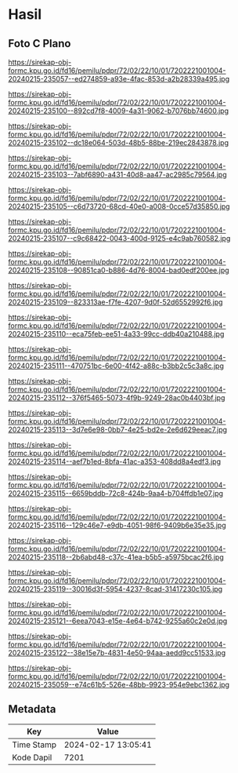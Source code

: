 # Hasil

## Foto C Plano

https://sirekap-obj-formc.kpu.go.id/fd16/pemilu/pdpr/72/02/22/10/01/7202221001004-20240215-235057--ed274859-a93e-4fac-853d-a2b28339a495.jpg

https://sirekap-obj-formc.kpu.go.id/fd16/pemilu/pdpr/72/02/22/10/01/7202221001004-20240215-235100--892cd7f8-4009-4a31-9062-b7076bb74600.jpg

https://sirekap-obj-formc.kpu.go.id/fd16/pemilu/pdpr/72/02/22/10/01/7202221001004-20240215-235102--dc18e064-503d-48b5-88be-219ec2843878.jpg

https://sirekap-obj-formc.kpu.go.id/fd16/pemilu/pdpr/72/02/22/10/01/7202221001004-20240215-235103--7abf6890-a431-40d8-aa47-ac2985c79564.jpg

https://sirekap-obj-formc.kpu.go.id/fd16/pemilu/pdpr/72/02/22/10/01/7202221001004-20240215-235105--c6d73720-68cd-40e0-a008-0cce57d35850.jpg

https://sirekap-obj-formc.kpu.go.id/fd16/pemilu/pdpr/72/02/22/10/01/7202221001004-20240215-235107--c9c68422-0043-400d-9125-e4c9ab760582.jpg

https://sirekap-obj-formc.kpu.go.id/fd16/pemilu/pdpr/72/02/22/10/01/7202221001004-20240215-235108--90851ca0-b886-4d76-8004-bad0edf200ee.jpg

https://sirekap-obj-formc.kpu.go.id/fd16/pemilu/pdpr/72/02/22/10/01/7202221001004-20240215-235109--823313ae-f7fe-4207-9d0f-52d6552992f6.jpg

https://sirekap-obj-formc.kpu.go.id/fd16/pemilu/pdpr/72/02/22/10/01/7202221001004-20240215-235110--eca75feb-ee51-4a33-99cc-ddb40a210488.jpg

https://sirekap-obj-formc.kpu.go.id/fd16/pemilu/pdpr/72/02/22/10/01/7202221001004-20240215-235111--470751bc-6e00-4f42-a88c-b3bb2c5c3a8c.jpg

https://sirekap-obj-formc.kpu.go.id/fd16/pemilu/pdpr/72/02/22/10/01/7202221001004-20240215-235112--376f5465-5073-4f9b-9249-28ac0b4403bf.jpg

https://sirekap-obj-formc.kpu.go.id/fd16/pemilu/pdpr/72/02/22/10/01/7202221001004-20240215-235113--3d7e6e98-0bb7-4e25-bd2e-2e6d629eeac7.jpg

https://sirekap-obj-formc.kpu.go.id/fd16/pemilu/pdpr/72/02/22/10/01/7202221001004-20240215-235114--aef7b1ed-8bfa-41ac-a353-408dd8a4edf3.jpg

https://sirekap-obj-formc.kpu.go.id/fd16/pemilu/pdpr/72/02/22/10/01/7202221001004-20240215-235115--6659bddb-72c8-424b-9aa4-b704ffdb1e07.jpg

https://sirekap-obj-formc.kpu.go.id/fd16/pemilu/pdpr/72/02/22/10/01/7202221001004-20240215-235116--129c46e7-e9db-4051-98f6-9409b6e35e35.jpg

https://sirekap-obj-formc.kpu.go.id/fd16/pemilu/pdpr/72/02/22/10/01/7202221001004-20240215-235118--2b6abd48-c37c-41ea-b5b5-a5975bcac2f6.jpg

https://sirekap-obj-formc.kpu.go.id/fd16/pemilu/pdpr/72/02/22/10/01/7202221001004-20240215-235119--30016d3f-5954-4237-8cad-31417230c105.jpg

https://sirekap-obj-formc.kpu.go.id/fd16/pemilu/pdpr/72/02/22/10/01/7202221001004-20240215-235121--6eea7043-e15e-4e64-b742-9255a60c2e0d.jpg

https://sirekap-obj-formc.kpu.go.id/fd16/pemilu/pdpr/72/02/22/10/01/7202221001004-20240215-235122--38e15e7b-4831-4e50-94aa-aedd9cc51533.jpg

https://sirekap-obj-formc.kpu.go.id/fd16/pemilu/pdpr/72/02/22/10/01/7202221001004-20240215-235059--e74c61b5-526e-48bb-9923-954e9ebc1362.jpg


## Metadata

| Key        | Value               |
| ---------- | ------------------- |
| Time Stamp | 2024-02-17 13:05:41 |
| Kode Dapil | 7201                |



